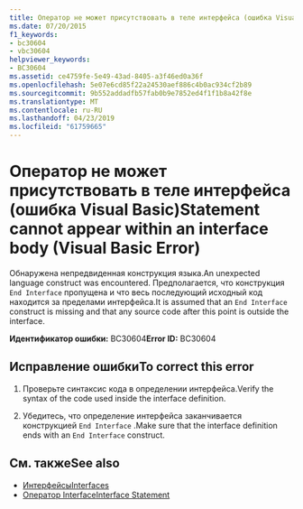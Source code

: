 ```yaml
---
title: Оператор не может присутствовать в теле интерфейса (ошибка Visual Basic)
ms.date: 07/20/2015
f1_keywords:
- bc30604
- vbc30604
helpviewer_keywords:
- BC30604
ms.assetid: ce4759fe-5e49-43ad-8405-a3f46ed0a36f
ms.openlocfilehash: 5e07e6cd85f22a24530aef886c4b0ac934cf2b89
ms.sourcegitcommit: 9b552addadfb57fab0b9e7852ed4f1f1b8a42f8e
ms.translationtype: MT
ms.contentlocale: ru-RU
ms.lasthandoff: 04/23/2019
ms.locfileid: "61759665"
---
```

# <a name="statement-cannot-appear-within-an-interface-body-visual-basic-error"></a><span data-ttu-id="9cbda-102">Оператор не может присутствовать в теле интерфейса (ошибка Visual Basic)</span><span class="sxs-lookup"><span data-stu-id="9cbda-102">Statement cannot appear within an interface body (Visual Basic Error)</span></span>
<span data-ttu-id="9cbda-103">Обнаружена непредвиденная конструкция языка.</span><span class="sxs-lookup"><span data-stu-id="9cbda-103">An unexpected language construct was encountered.</span></span> <span data-ttu-id="9cbda-104">Предполагается, что конструкция `End Interface` пропущена и что весь последующий исходный код находится за пределами интерфейса.</span><span class="sxs-lookup"><span data-stu-id="9cbda-104">It is assumed that an `End Interface` construct is missing and that any source code after this point is outside the interface.</span></span>  
  
 <span data-ttu-id="9cbda-105">**Идентификатор ошибки:** BC30604</span><span class="sxs-lookup"><span data-stu-id="9cbda-105">**Error ID:** BC30604</span></span>  
  
## <a name="to-correct-this-error"></a><span data-ttu-id="9cbda-106">Исправление ошибки</span><span class="sxs-lookup"><span data-stu-id="9cbda-106">To correct this error</span></span>  
  
1. <span data-ttu-id="9cbda-107">Проверьте синтаксис кода в определении интерфейса.</span><span class="sxs-lookup"><span data-stu-id="9cbda-107">Verify the syntax of the code used inside the interface definition.</span></span>  
  
2. <span data-ttu-id="9cbda-108">Убедитесь, что определение интерфейса заканчивается конструкцией `End Interface` .</span><span class="sxs-lookup"><span data-stu-id="9cbda-108">Make sure that the interface definition ends with an `End Interface` construct.</span></span>  
  
## <a name="see-also"></a><span data-ttu-id="9cbda-109">См. также</span><span class="sxs-lookup"><span data-stu-id="9cbda-109">See also</span></span>

- [<span data-ttu-id="9cbda-110">Интерфейсы</span><span class="sxs-lookup"><span data-stu-id="9cbda-110">Interfaces</span></span>](../../visual-basic/programming-guide/language-features/interfaces/index.md)
- [<span data-ttu-id="9cbda-111">Оператор Interface</span><span class="sxs-lookup"><span data-stu-id="9cbda-111">Interface Statement</span></span>](../../visual-basic/language-reference/statements/interface-statement.md)
